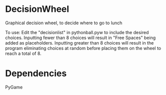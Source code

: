 # DecisionWheel
Graphical decision wheel, to decide where to go to lunch

To use: Edit the "decisionlist" in pythonball.pyw to include the desired choices. Inputting fewer than 8 choices will result in "Free Spaces" being added as placeholders. Inputting greater than 8 choices will result in the program eliminating choices at random before placing them on the wheel to reach a total of 8.

# Dependencies

PyGame
